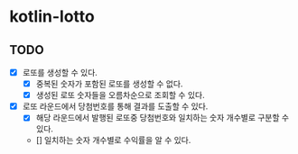 # kotlin-lotto

## TODO
- [x] 로또를 생성할 수 있다.
  - [x] 중복된 숫자가 포함된 로또를 생성할 수 없다.
  - [x] 생성된 로또 숫자들을 오름차순으로 조회할 수 있다.
- [x] 로또 라운드에서 당첨번호를 통해 결과를 도출할 수 있다.
  - [x] 해당 라운드에서 발행된 로또중 당첨번호와 일치하는 숫자 개수별로 구분할 수 있다.
  - [] 일치하는 숫자 개수별로 수익률을 알 수 있다.